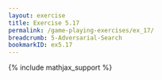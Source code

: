 ```yaml
---
layout: exercise
title: Exercise 5.17
permalink: /game-playing-exercises/ex_17/
breadcrumb: 5-Adversarial-Search
bookmarkID: ex5.17
---
```


{% include mathjax_support %}
